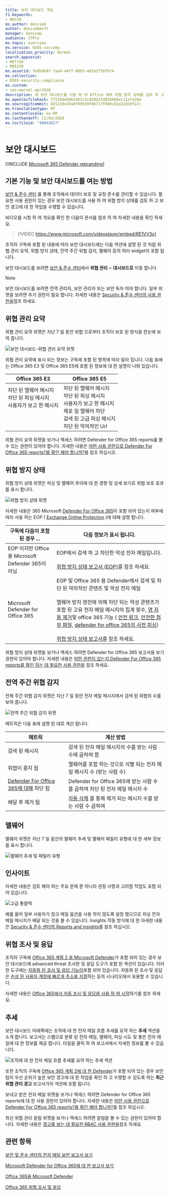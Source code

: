 ```yaml
---
title: 보안 대시보드 개요
f1.keywords:
- NOCSH
ms.author: deniseb
author: denisebmsft
manager: dansimp
audience: ITPro
ms.topic: overview
ms.service: O365-seccomp
localization_priority: Normal
search.appverid:
- MET150
- MOE150
ms.assetid: fe0b9b8f-faa9-44ff-8095-4d1b2f507b74
ms.collection:
- M365-security-compliance
ms.custom:
- seo-marvel-apr2020
description: 새 보안 대시보드를 사용 하 여 Office 365 위협 방지 상태를 검토 하 고 보안 경고를 보고 작동 합니다.
ms.openlocfilehash: f7576de9db1403c3c010b2fd826866ec11a7e20a
ms.sourcegitcommit: 815229e39a0f905d9f06717f00dc82e2a028fa7c
ms.translationtype: MT
ms.contentlocale: ko-KR
ms.lasthandoff: 11/03/2020
ms.locfileid: "48843627"
---
```

# <a name="security-dashboard"></a>보안 대시보드

[!INCLUDE [Microsoft 365 Defender rebranding](../includes/microsoft-defender-for-office.md)]


## <a name="basic-functions-and-how-to-open-security-dashboard"></a>기본 기능 및 보안 대시보드를 여는 방법

[보안 & 준수 센터](../../compliance/go-to-the-securitycompliance-center.md) 를 통해 조직에서 데이터 보호 및 규정 준수를 관리할 수 있습니다. 필요한 사용 권한이 있는 경우 보안 대시보드를 사용 하 여 위협 방지 상태를 검토 하 고 보안 경고에 대 한 작업을 수행할 수 있습니다.

비디오를 시청 하 여 개요를 확인 한 다음이 문서를 참조 하 여 자세한 내용을 확인 하세요.

> [!VIDEO https://www.microsoft.com/videoplayer/embed/RE1VV3o]

조직의 구독에 포함 된 내용에 따라 보안 대시보드에는 다음 섹션에 설명 된 것 처럼 위협 관리 요약, 위협 방지 상태, 전역 주간 위협 감지, 맬웨어 등의 여러 widget이 포함 됩니다.

보안 대시보드를 보려면 [보안 & 준수 센터](../../compliance/go-to-the-securitycompliance-center.md)에서 **위협 관리** \> **대시보드로** 이동 합니다.

> [!NOTE]
> 보안 대시보드를 보려면 전역 관리자, 보안 관리자 또는 보안 독자 여야 합니다. 일부 위젯을 보려면 추가 권한이 필요 합니다. 자세한 내용은 [Security & 준수 센터의 사용 권한을](permissions-in-the-security-and-compliance-center.md)참조 하세요.

## <a name="threat-management-summary"></a>위협 관리 요약

위협 관리 요약 위젯은 지난 7 일 동안 위협 으로부터 조직이 보호 된 방식을 한눈에 보여 줍니다.

![보안 대시보드-위협 관리 요약 위젯](../../media/SecDash-ThreatMgmtSummary.png)

위협 관리 요약에 표시 되는 정보는 구독에 포함 된 항목에 따라 달라 집니다. 다음 표에는 Office 365 E3 및 Office 365 E5에 포함 된 정보에 대 한 설명이 나와 있습니다.

|Office 365 E3|Office 365 E5|
|---|---|
|차단 된 맬웨어 메시지<br/>차단 된 피싱 메시지<br>사용자가 보고 한 메시지<br><br><br><br>|차단 된 맬웨어 메시지<br>차단 된 피싱 메시지<br>사용자가 보고 한 메시지<br>제로 일 맬웨어 차단<br>검색 된 고급 피싱 메시지<br>차단 된 악의적인 Url|

위협 관리 요약 위젯을 보거나 액세스 하려면 Defender for Office 365 reports를 볼 수 있는 권한이 있어야 합니다. 자세한 내용은 [어떤 사용 권한으로 Defender For Office 365 reports?를 확인 해야 합니까?](view-reports-for-atp.md#what-permissions-are-needed-to-view-the-defender-for-office-365-reports)를 참조 하십시오.

## <a name="threat-protection-status"></a>위협 방지 상태

위협 방지 상태 위젯은 피싱 및 맬웨어 추이에 대 한 경향 및 상세 보기로 위협 보호 효과를 표시 합니다.

![위협 방지 상태 위젯](../../media/tpswidget.png)

자세한 내용은 365 Microsoft [Defender For Office 365](office-365-atp.md)이 포함 되어 있는지 여부에 따라 사용 하는 EOP ( [Exchange Online Protection](exchange-online-protection-overview.md) )에 대해 설명 합니다.

|구독에 다음이 포함 된 경우 ...|다음 정보가 표시 됩니다.|
|---|---|
|EOP 이지만 Office 용 Microsoft Defender 365이 아님|EOP에서 검색 하 고 차단한 악성 전자 메일입니다.<br><br> [위협 방지 상태 보고서 (EOP)](view-email-security-reports.md#threat-protection-status-report)를 참조 하세요.|
|Microsoft Defender for Office 365|EOP 및 Office 365 용 Defender에서 검색 및 차단 된 악의적인 콘텐츠 및 악성 전자 메일<br><br>맬웨어 방지 엔진에 의해 차단 되는 악성 콘텐츠가 포함 된 고유 전자 메일 메시지의 집계 횟수, [영 자동 제거](zero-hour-auto-purge.md)및 office 365 기능 ( [안전 링크](atp-safe-links.md), [안전한 첨부 파일](atp-safe-attachments.md), [defender for office 365의 사전 피싱](set-up-anti-phishing-policies.md#exclusive-settings-in-anti-phishing-policies-in-microsoft-defender-for-office-365))<br><br>[위협 방지 상태 보고서](view-reports-for-atp.md#threat-protection-status-report)를 참조 하세요.|

위협 방지 상태 위젯을 보거나 액세스 하려면 Defender for Office 365 보고서용 보기 권한이 있어야 합니다. 자세한 내용은 [어떤 권한이 있는지 Defender For Office 365 reports를 확인 하는 데 필요한 사용 권한을](view-reports-for-atp.md#what-permissions-are-needed-to-view-the-defender-for-office-365-reports) 참조 하세요.

## <a name="global-weekly-threat-detections"></a>전역 주간 위협 감지

전체 주간 위협 감지 위젯은 지난 7 일 동안 전자 메일 메시지에서 검색 된 위협의 수를 보여 줍니다.

![전역 주간 위협 감지 위젯](../../media/globalweeklythreatdetections.png)

메트릭은 다음 표에 설명 된 대로 계산 됩니다.

|메트릭|계산 방법|
|---|---|
|검색 된 메시지|검색 된 전자 메일 메시지의 수를 받는 사람 수에 곱하여 함|
|위협이 중지 됨|맬웨어를 포함 하는 것으로 식별 되는 전자 메일 메시지 수 (받는 사람 수)|
|[Defender For Office 365에 대해](office-365-atp.md) 차단 됨|Defender for Office 365에 받는 사람 수를 곱하여 차단 된 전자 메일 메시지 수|
|배달 후 제거 됨|[자동 삭제](zero-hour-auto-purge.md) 를 통해 제거 되는 메시지 수를 받는 사람 수 곱하여|

## <a name="malware"></a>맬웨어

맬웨어 위젯은 지난 7 일 동안의 맬웨어 추세 및 맬웨어 패밀리 유형에 대 한 세부 정보를 표시 합니다.

![맬웨어 추세 및 패밀리 유형](../../media/malwarewidgetatpe5.png)

## <a name="insights"></a>인사이트

자세한 내용은 검토 해야 하는 주요 문제 뿐 아니라 권장 사항과 고려할 작업도 포함 되어 있습니다.

![고급 통찰력](../../media/smartinsights.png)

예를 들어 일부 사용자가 정크 메일 옵션을 사용 하지 않도록 설정 했으므로 피싱 전자 메일 메시지가 배달 되는 것을 볼 수 있습니다. Insights 작동 방식에 대 한 자세한 내용은 [Security & 준수 센터의 Reports and insights](reports-and-insights-in-security-and-compliance.md)를 참조 하십시오.

## <a name="threat-investigation-and-response"></a>위협 조사 및 응답

조직의 구독에  [Office 365 계획 2 용 Microsoft Defender](office-365-ti.md)가 포함 되어 있는 경우 보안 대시보드에 advanced threat 조사한 및 응답 도구가 포함 된 섹션이 있습니다. 이러한 도구에는 [자동화 된 조사 및 응답 기능이](automated-investigation-response-office.md)포함 되어 있습니다. 자동화 된 조사 및 응답은 [손상 된 사용자 계정에 빠르게 주소를 지정](address-compromised-users-quickly.md)하는 등의 시나리오에서 유용할 수 있습니다.

자세한 내용은 [Office 365에서 자동 조사 및 응답을 사용 하 여 시작](office-365-air.md)하기를 참조 하세요.

## <a name="trends"></a>추세

보안 대시보드 아래쪽에는 조직에 대 한 전자 메일 흐름 추세를 요약 하는 **추세** 섹션을 소개 합니다. 보고서는 스팸으로 분류 된 전자 메일, 맬웨어, 피싱 시도 및 좋은 전자 메일에 대 한 정보를 제공 합니다. 타일을 클릭 하 여 보고서에서 자세한 정보를 볼 수 있습니다.

![조직에 대 한 전자 메일 흐름 추세를 요약 하는 추세 섹션](../../media/trends.png)

또한 조직의 구독에 [Office 365 계획 2에 대 한 Defender](office-365-ti.md)가 포함 되어 있는 경우 보안 팀이 우선 순위가 높은 보안 경고에 대 한 작업을 확인 하 고 수행할 수 있도록 하는 **최근 위협 관리 경고** 보고서가이 섹션에 포함 됩니다.

보내고 받은 전자 메일 위젯을 보거나 액세스 하려면 Defender for Office 365 reports에 대 한 사용 권한이 있어야 합니다. 자세한 내용은 [어떤 사용 권한으로 Defender For Office 365 reports?를 확인 해야 합니까?](view-reports-for-atp.md#what-permissions-are-needed-to-view-the-defender-for-office-365-reports)를 참조 하십시오.

최신 위협 관리 알림 위젯을 보거나 액세스 하려면 알림을 볼 수 있는 권한이 있어야 합니다. 자세한 내용은 [경고를 보는 데 필요한 RBAC 사용 권한을](../../compliance/alert-policies.md#rbac-permissions-required-to-view-alerts)참조 하세요.

## <a name="related-topics"></a>관련 항목

[보안 및 준수 센터의 전자 메일 보안 보고서 보기](view-email-security-reports.md)

[Microsoft Defender for Office 365에 대 한 보고서 보기](view-reports-for-atp.md)

[Office 365용 Microsoft Defender](office-365-atp.md)

[Office 365 위협 조사 및 응답](office-365-ti.md)
